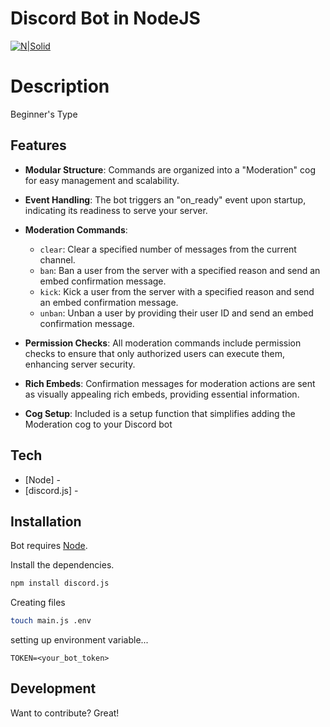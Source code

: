 # Discord Bot in NodeJS

[![N|Solid](https://pbs.twimg.com/card_img/1706660851640635392/ekbkjgsu?format=jpg&name=4096x4096)](https://nodesource.com/products/nsolid)

# Description
Beginner's Type

## Features

- **Modular Structure**: Commands are organized into a "Moderation" cog for easy management and scalability.

- **Event Handling**: The bot triggers an "on_ready" event upon startup, indicating its readiness to serve your server.

- **Moderation Commands**:
  - `clear`: Clear a specified number of messages from the current channel.
  - `ban`: Ban a user from the server with a specified reason and send an embed confirmation message.
  - `kick`: Kick a user from the server with a specified reason and send an embed confirmation message.
  - `unban`: Unban a user by providing their user ID and send an embed confirmation message.

- **Permission Checks**: All moderation commands include permission checks to ensure that only authorized users can execute them, enhancing server security.

- **Rich Embeds**: Confirmation messages for moderation actions are sent as visually appealing rich embeds, providing essential information.

- **Cog Setup**: Included is a setup function that simplifies adding the Moderation cog to your Discord bot

## Tech

- [Node] -
- [discord.js] -

## Installation

Bot requires [Node](https://nodejs.org/en).

Install the dependencies.

```sh
npm install discord.js
```

Creating files

```sh
touch main.js .env
```

setting up environment variable...

```env
TOKEN=<your_bot_token>
```

## Development

Want to contribute? Great!
